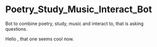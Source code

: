 # Poetry_Study_Music_Interact_Bot
Bot to combine poetry, study, music and interact to, that is asking questions.


Hello , that one seems cool now.